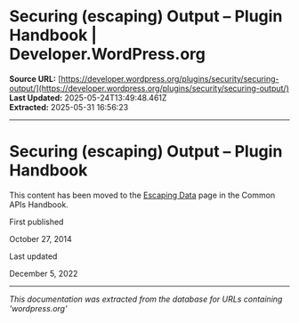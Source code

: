 # Securing (escaping) Output – Plugin Handbook | Developer.WordPress.org

**Source URL:** [https://developer.wordpress.org/plugins/security/securing-output/](https://developer.wordpress.org/plugins/security/securing-output/)  
**Last Updated:** 2025-05-24T13:49:48.461Z  
**Extracted:** 2025-05-31 16:56:23

---

# Securing (escaping) Output – Plugin Handbook

This content has been moved to the [Escaping Data](https://developer.wordpress.org/apis/security/escaping/) page in the Common APIs Handbook.

First published

October 27, 2014

Last updated

December 5, 2022

---

*This documentation was extracted from the database for URLs containing 'wordpress.org'*
